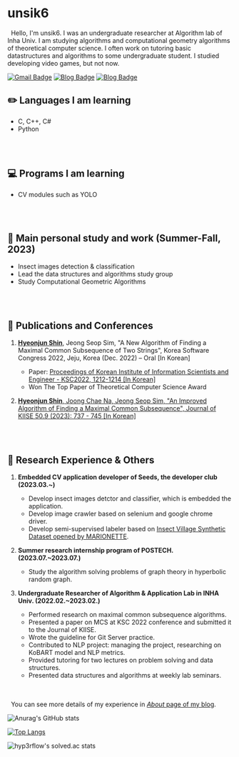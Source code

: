 
# unsik6

&nbsp;&nbsp;Hello, I'm unsik6. I was an undergraduate researcher at Algorithm lab of Inha Univ. I am studying algorithms and computational geometry algorithms of theoretical computer science. I often work on tutoring basic datastructures and algorithms to some undergraduate student. I studied developing video games, but not now.

[![Gmail Badge](https://img.shields.io/badge/-Gmail-d14836?style=flat-square&logo=Gmail&logoColor=white&link=mailto:tlsguswns1196xx@gmail.com)](mailto:tlsguswns1196xx@gmail.com)
[![Blog Badge](http://img.shields.io/badge/NaverBlog-03C75A?style=flat-square&logo=Naver&link=https://blog.naver.com/tlsguswns119)](https://blog.naver.com/tlsguswns119) [![Blog Badge](http://img.shields.io/badge/GitBlog-181717?style=flat-square&logo=GitHub&link=https://unsik6.github.io/about/)](https://unsik6.github.io/)

## :pencil2: Languages I am learning
-  C, C++, C#
-  Python

<br/><br/>

## :computer: Programs I am learning
- CV modules such as YOLO

<br/><br/>

## :open_file_folder: Main personal study and work (Summer-Fall, 2023)
- Insect images detection & classification
- Lead the data structures and algorithms study group
- Study Computational Geometric Algorithms

<br/><br/>

## :bookmark_tabs: Publications and Conferences
1. <b><u>Hyeonjun Shin</u></b>, Jeong Seop Sim, "A New Algorithm of Finding a Maximal Common Subsequence of Two Strings", Korea Software Congress 2022, Jeju, Korea (Dec. 2022) – Oral [In Korean]
    - Paper: [Proceedings of Korean Institute of Information Scientists and Engineer - KSC2022, 1212-1214 [In Korean]](https://www.dbpia.co.kr/journal/articleDetail?nodeId=NODE11224388)
    - Won The Top Paper of Theoretical Computer Science Award


2. [<b><u>Hyeonjun Shin</u></b>, Joong Chae Na, Jeong Seop Sim, "An Improved Algorithm of Finding a Maximal Common Subsequence", Journal of KIISE 50.9 (2023): 737 - 745 [In Korean]](https://www.dbpia.co.kr/journal/articleDetail?nodeId=NODE11519753)

<br/><br/>

## :runner: Research Experience & Others
1. <b>Embedded CV application developer of Seeds, the developer club (2023.03.~)</b>
    - Develop insect images detctor and classifier, which is embedded the application.<br/>
    - Develop image crawler based on selenium and google chrome driver.<br/>
    - Develop semi-supervised labeler based on <a href = "https://www.kaggle.com/datasets/vencerlanz09/insect-village-synthetic-dataset">Insect Village Synthetic Dataset opened by MARIONETTE</a>.


2. <b>Summer research internship program of POSTECH. (2023.07.~2023.07.)</b>
    - Study the algorithm solving problems of graph theory in hyperbolic random graph.


3. <b>Undergraduate Researcher of Algorithm & Application Lab in INHA Univ. (2022.02.~2023.02.)</b>
	- Performed research on maximal common subsequence algorithms.<br/>
	- Presented a paper on MCS at KSC 2022 conference and submitted it to the Journal 
of KIISE.<br/>
	- Wrote the guideline for Git Server practice.<br/>
	- Contributed to NLP project: managing the project, researching on KoBART model 
and NLP metrics.<br/>
	- Provided tutoring for two lectures on problem solving and data structures.<br/>
	- Presented data structures and algorithms at weekly lab seminars.<br/>

<br/> <br/>
&nbsp;&nbsp;You can see more details of my experience in [<i>About</i> page of my blog](https://unsik6.github.io/about.html).


![Anurag's GitHub stats](https://github-readme-stats.vercel.app/api?username=unsik6&show_icons=true&theme=tokyonight)


[![Top Langs](https://github-readme-stats.vercel.app/api/top-langs/?username=unsik6&layout=compact)](https://github.com/anuraghazra/github-readme-stats)



![hyp3rflow's solved.ac stats](https://github-readme-solvedac.hyp3rflow.vercel.app/api/?handle=unsik6)

<!---
Unsik6/Unsik6 is a ✨ special ✨ repository because its `README.md` (this file) appears on your GitHub profile.
You can click the Preview link to take a look at your changes.
--->
